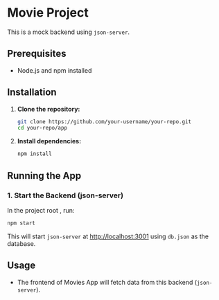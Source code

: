 # Movie Project

This is a mock backend using `json-server`.

## Prerequisites

- Node.js and npm installed

## Installation

1. **Clone the repository:**

   ```bash
   git clone https://github.com/your-username/your-repo.git
   cd your-repo/app
   ```

2. **Install dependencies:**

   ```bash
   npm install


   ```

## Running the App

### 1. Start the Backend (json-server)

In the project root , run:

```bash
npm start
```

This will start `json-server` at [http://localhost:3001](http://localhost:3001) using `db.json` as the database.


## Usage

- The frontend of Movies App will fetch data from this backend (`json-server`).


